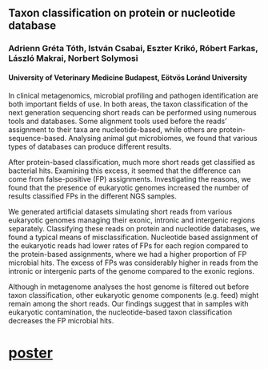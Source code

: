 ## Taxon classification on protein or nucleotide database

### Adrienn Gréta Tóth, István Csabai, Eszter Krikó, Róbert Farkas, László Makrai, Norbert Solymosi
#### University of Veterinary Medicine Budapest, Eötvös Loránd University


In clinical metagenomics, microbial profiling and pathogen identification are both important fields of use. In both areas, the taxon classification of the next generation sequencing short reads can be performed using numerous tools and databases. Some alignment tools used before the reads’ assignment to their taxa are nucleotide-based, while others are protein-sequence-based. Analysing animal gut microbiomes, we found that various types of databases can produce different results. 

After protein-based classification, much more short reads get classified as bacterial hits. Examining this excess, it seemed that the difference can come from false-positive (FP) assignments. Investigating the reasons, we found that the presence of eukaryotic genomes increased the number of results classified FPs in the different NGS samples.
 
We generated artificial datasets simulating short reads from various eukaryotic genomes managing their exonic, intronic and intergenic regions separately. Classifying these reads on protein and nucleotide databases, we found a typical means of misclassification. Nucleotide based assignment of the eukaryotic reads had lower rates of FPs for each region compared to the protein-based assignments, where we had a higher proportion of FP microbial hits. The excess of FPs was considerably higher in reads from the intronic or intergenic parts of the genome compared to the exonic regions. 
 
Although in metagenome analyses the host genome is filtered out before taxon classification, other eukaryotic genome components (e.g. feed) might remain among the short reads. Our findings suggest that in samples with eukaryotic contamination, the nucleotide-based taxon classification decreases the FP microbial hits.

# [poster](https://github.com/solymosin/nuc_or_prot/raw/master/Toth_AG.pdf)
